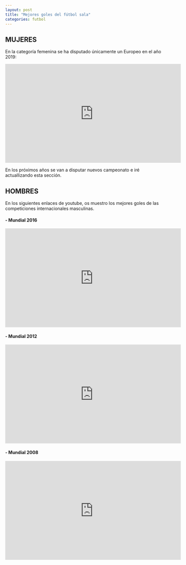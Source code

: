 ```yaml
---
layout: post
title: "Mejores goles del fútbol sala"
categories: futbol
---
```


## MUJERES

En la categoría femenina se ha disputado únicamente un Europeo en el año 2019:

<iframe width="560" height="315" src="https://www.youtube.com/embed/OMmsDGxZ054" title="YouTube video player" frameborder="0" allow="accelerometer; autoplay; clipboard-write; encrypted-media; gyroscope; picture-in-picture" allowfullscreen></iframe>

En los próximos años se van a disputar nuevos campeonato e iré actuallizando esta sección.

## HOMBRES

En los siguientes enlaces de youtube, os muestro los mejores goles de las competiciones internacionales masculinas.

#### - Mundial 2016

<iframe width="560" height="315" src="https://www.youtube.com/embed/Da1pHKaEIq0" title="YouTube video player" frameborder="0" allow="accelerometer; autoplay; clipboard-write; encrypted-media; gyroscope; picture-in-picture" allowfullscreen></iframe>

#### - Mundial 2012

<iframe width="560" height="315" src="https://www.youtube.com/embed/DldSJMjnsEs" title="YouTube video player" frameborder="0" allow="accelerometer; autoplay; clipboard-write; encrypted-media; gyroscope; picture-in-picture" allowfullscreen></iframe>

#### - Mundial 2008

<iframe width="560" height="315" src="https://www.youtube.com/embed/39-bZQvoMAc" title="YouTube video player" frameborder="0" allow="accelerometer; autoplay; clipboard-write; encrypted-media; gyroscope; picture-in-picture" allowfullscreen></iframe>


